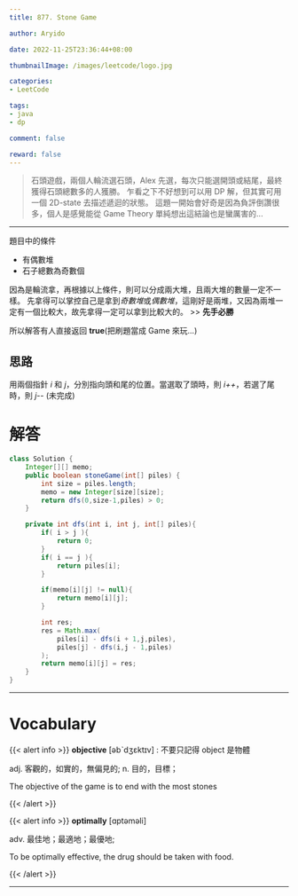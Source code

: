 ```yaml
---
title: 877. Stone Game

author: Aryido

date: 2022-11-25T23:36:44+08:00

thumbnailImage: /images/leetcode/logo.jpg

categories:
- LeetCode

tags:
- java
- dp

comment: false

reward: false
---
```

<!--BODY-->
> 石頭遊戲，兩個人輪流選石頭，Alex 先選，每次只能選開頭或結尾，最終獲得石頭總數多的人獲勝。 乍看之下不好想到可以用 DP 解，但其實可用一個 2D-state 去描述遞迴的狀態。 這題一開始會好奇是因為負評倒讚很多，個人是感覺能從 Game Theory 單純想出這結論也是蠻厲害的...
<!--more-->

---
題目中的條件
- 有偶數堆
- 石子總數為奇數個

因為是輪流拿，再根據以上條件，則可以分成兩大堆，且兩大堆的數量一定不一樣。 先拿得可以掌控自己是拿到*奇數堆*或*偶數堆*，這剛好是兩堆，又因為兩堆一定有一個比較大，故先拿得一定可以拿到比較大的。 >> **先手必勝**

所以解答有人直接返回 **true**(把刷題當成 Game 來玩...)

## 思路
用兩個指針 *i* 和 *j*，分別指向頭和尾的位置。當選取了頭時，則 *i++*，若選了尾時，則 *j--* (未完成)
# 解答
```java
class Solution {
    Integer[][] memo;
    public boolean stoneGame(int[] piles) {
        int size = piles.length;
        memo = new Integer[size][size];
        return dfs(0,size-1,piles) > 0;
    }

    private int dfs(int i, int j, int[] piles){
        if( i > j ){
            return 0;
        }
        if( i == j ){
            return piles[i];
        }

        if(memo[i][j] != null){
            return memo[i][j];
        }

        int res;
        res = Math.max(
            piles[i] - dfs(i + 1,j,piles),
            piles[j] - dfs(i,j - 1,piles)
        );
        return memo[i][j] = res;
    }
}
```

---
# Vocabulary

{{< alert info >}}
**objective** [əbˋdʒɛktɪv] : 不要只記得 object 是物體

adj. 客觀的，如實的，無偏見的;
n. 目的，目標；

The objective of the game is to end with the most stones

{{< /alert >}}

{{< alert info >}}
**optimally** [ɑptəməli]

adv. 最佳地；最適地；最優地;

To be optimally effective, the drug should be taken with food.

{{< /alert >}}

---